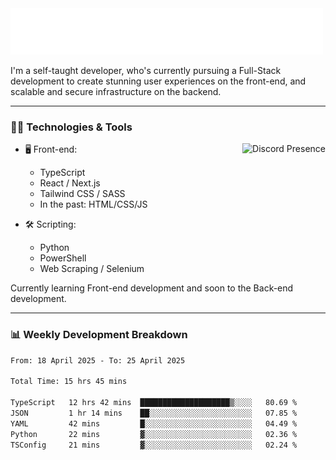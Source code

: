 <img src="assets/wave.svg" alt=":wave:" />

I'm a self-taught developer, who's currently pursuing a Full-Stack development to create stunning user experiences on the front-end, and scalable and secure infrastructure on the backend.

---

### 🧑‍💻 Technologies & Tools

<a href="https://discord.com/users/414304208649453568" target="_blank" rel="nofollow">
   <img src="https://lanyard-profile-readme.vercel.app/api/414304208649453568?idleMessage=Probably%20doing%20something%20else..." alt="Discord Presence" align="right">
</a>

- 🖥️ Front-end:

  - TypeScript
  - React / Next.js
  - Tailwind CSS / SASS
  - In the past: HTML/CSS/JS

- 🛠 Scripting:

  - Python
  - PowerShell
  - Web Scraping / Selenium

Currently learning Front-end development and soon to the Back-end development.

---

### 📊 Weekly Development Breakdown

<!--START_SECTION:waka-->

```txt
From: 18 April 2025 - To: 25 April 2025

Total Time: 15 hrs 45 mins

TypeScript   12 hrs 42 mins  ████████████████████▒░░░░   80.69 %
JSON         1 hr 14 mins    ██░░░░░░░░░░░░░░░░░░░░░░░   07.85 %
YAML         42 mins         █░░░░░░░░░░░░░░░░░░░░░░░░   04.49 %
Python       22 mins         ▓░░░░░░░░░░░░░░░░░░░░░░░░   02.36 %
TSConfig     21 mins         ▓░░░░░░░░░░░░░░░░░░░░░░░░   02.24 %
```

<!--END_SECTION:waka-->

